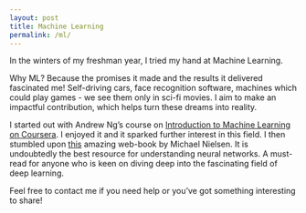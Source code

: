 ```yaml
---
layout: post
title: Machine Learning
permalink: /ml/
---
```


In the winters of my freshman year, I tried my hand at Machine Learning.

Why ML? Because the promises it made and the results it delivered fascinated me! Self-driving cars, face recognition software, machines which could play games - we see them only in sci-fi movies. I aim to make an impactful contribution, which helps turn these dreams into reality.

I started out with Andrew Ng’s course on [Introduction to Machine Learning on Coursera](https://www.coursera.org/learn/machine-learning#syllabus). I enjoyed it and it sparked further interest in this field.
I then stumbled upon [this](https://www.neuralnetworksanddeeplearning.com) amazing web-book by Michael Nielsen. It is undoubtedly the best resource for understanding neural networks. A must-read for anyone who is keen on diving deep into the fascinating field of deep learning.

Feel free to contact me if you need help or you’ve got something interesting to share!

